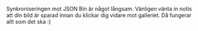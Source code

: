 Synkroniseringen mot JSON Bin är något långsam. Vänligen vänta in notis att din bild är sparad innan du klickar dig vidare mot galleriet. Då fungerar allt som det ska :)